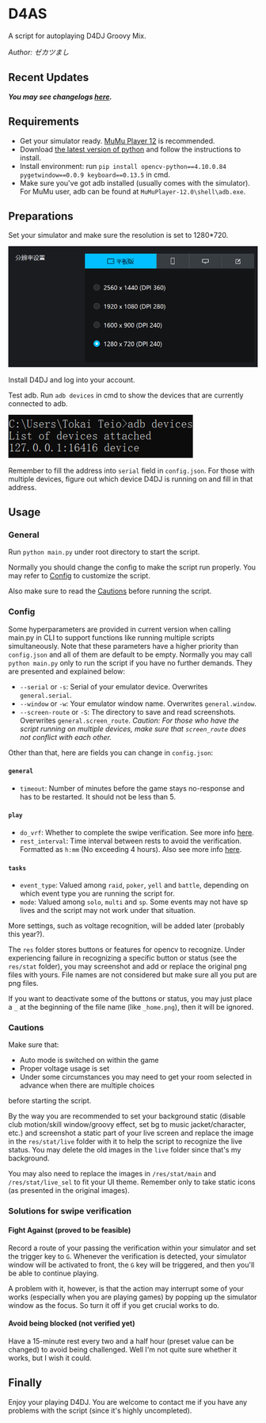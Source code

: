 # **D4AS**
A script for autoplaying D4DJ Groovy Mix.

_Author: ゼカツまし_

## Recent Updates
***You may see changelogs [here](https://blog.shimatsukaze.com/Log/d4as-log/).***

## **Requirements**
- Get your simulator ready. [MuMu Player 12](https://mumu.163.com) is recommended.
- Download [the latest version of python](https://www.python.org/downloads/) and follow the instructions to install.
- Install environment: run `pip install opencv-python==4.10.0.84 pygetwindow==0.0.9 keyboard==0.13.5` in cmd.
- Make sure you've got adb installed (usually comes with the simulator). For MuMu user, adb can be found at `MuMuPlayer-12.0\shell\adb.exe`.

## **Preparations**
Set your simulator and make sure the resolution is set to 1280*720.

![](doc_res/01.png)

Install D4DJ and log into your account.

Test adb. Run `adb devices` in cmd to show the devices that are currently connected to adb.

![](doc_res/02.png)

Remember to fill the address into `serial` field in `config.json`. For those with multiple devices, figure out which device D4DJ is running on and fill in that address.

## **Usage**
### General
Run `python main.py` under root directory to start the script.

Normally you should change the config to make the script run properly. You may refer to [Config](#config) to customize the script.

Also make sure to read the [Cautions](#cautions) before running the script.

### Config
Some hyperparameters are provided in current version when calling main.py in CLI to support functions like running multiple scripts simultaneously. Note that these parameters have a higher priority than `config.json` and all of them are default to be empty. Normally you may call `python main.py` only to run the script if you have no further demands. They are presented and explained below:
- `--serial` or `-s`: Serial of your emulator device. Overwrites `general.serial`.
- `--window` or `-w`: Your emulator window name. Overwrites `general.window`.
- `--screen-route` or `-S`: The directory to save and read screenshots. Overwrites `general.screen_route`. _Caution: For those who have the script running on multiple devices, make sure that `screen_route` does not conflict with each other._

Other than that, here are fields you can change in `config.json`:

#### `general`
- `timeout`: Number of minutes before the game stays no-response and has to be restarted. It should not be less than 5.

#### `play`
- `do_vrf`: Whether to complete the swipe verification. See more info [here](#solutions-for-swipe-verification).
- `rest_interval`: Time interval between rests to avoid the verification. Formatted as `h:mm` (No exceeding 4 hours). Also see more info [here](#solutions-for-swipe-verification).

#### `tasks`
- `event_type`: Valued among `raid`, `poker`, `yell` and `battle`, depending on which event type you are running the script for.
- `mode`: Valued among `solo`, `multi` and `sp`. Some events may not have sp lives and the script may not work under that situation.

More settings, such as voltage recognition, will be added later (probably this year?).

The `res` folder stores buttons or features for opencv to recognize. Under experiencing failure in recognizing a specific button or status (see the `res/stat` folder), you may screenshot and add or replace the original png files with yours. File names are not considered but make sure all you put are png files.

If you want to deactivate some of the buttons or status, you may just place a `_` at the beginning of the file name (like `_home.png`), then it will be ignored.

### Cautions
Make sure that:
- Auto mode is switched on within the game
- Proper voltage usage is set
- Under some circumstances you may need to get your room selected in advance when there are multiple choices

before starting the script.

By the way you are recommended to set your background static (disable club motion/skill window/groovy effect, set bg to music jacket/character, etc.) and screenshot a static part of your live screen and replace the image in the `res/stat/live` folder with it to help the script to recognize the live status. You may delete the old images in the `live` folder since that's my background.

You may also need to replace the images in `/res/stat/main` and `/res/stat/live_sel` to fit your UI theme. Remember only to take static icons (as presented in the original images).

### Solutions for swipe verification
#### Fight Against (proved to be feasible)
Record a route of your passing the verification within your simulator and set the trigger key to `G`. Whenever the verification is detected, your simulator window will be activated to front, the `G` key will be triggered, and then you'll be able to continue playing.

A problem with it, however, is that the action may interrupt some of your works (especially when you are playing games) by popping up the simulator window as the focus. So turn it off if you get crucial works to do.

#### Avoid being blocked (not verified yet)
Have a 15-minute rest every two and a half hour (preset value can be changed) to avoid being challenged. Well I'm not quite sure whether it works, but I wish it could.

## **Finally**
Enjoy your playing D4DJ. You are welcome to contact me if you have any problems with the script (since it's highly uncompleted).